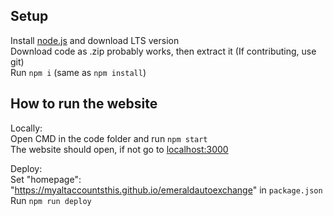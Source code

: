 ## Setup

Install [node.js](https://nodejs.org) and download LTS version\
Download code as .zip probably works, then extract it (If contributing, use git)\
Run `npm i` (same as `npm install`)

## How to run the website

Locally: \
Open CMD in the code folder and run `npm start`\
The website should open, if not go to [localhost:3000](http://localhost:3000)

Deploy:\
Set "homepage": "https://myaltaccountsthis.github.io/emeraldautoexchange" in `package.json`
Run `npm run deploy`
